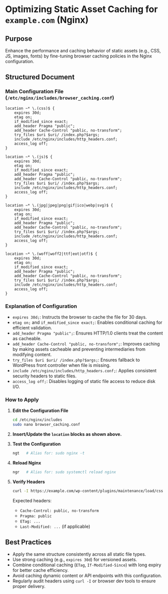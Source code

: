 # Optimizing Static Asset Caching for `example.com` (Nginx)

## Purpose

Enhance the performance and caching behavior of static assets (e.g., CSS, JS, images, fonts) by fine-tuning browser caching policies in the Nginx configuration.

## Structured Document

### Main Configuration File (`/etc/nginx/includes/browser_caching.conf`)

```nginx
location ~* \.(css)$ {
    expires 30d;
    etag on;
    if_modified_since exact;
    add_header Pragma "public";
    add_header Cache-Control "public, no-transform";
    try_files $uri $uri/ /index.php?$args;
    include /etc/nginx/includes/http_headers.conf;
    access_log off;
}

location ~* \.(js)$ {
    expires 30d;
    etag on;
    if_modified_since exact;
    add_header Pragma "public";
    add_header Cache-Control "public, no-transform";
    try_files $uri $uri/ /index.php?$args;
    include /etc/nginx/includes/http_headers.conf;
    access_log off;
}

location ~* \.(jpg|jpeg|png|gif|ico|webp|svg)$ {
    expires 30d;
    etag on;
    if_modified_since exact;
    add_header Pragma "public";
    add_header Cache-Control "public, no-transform";
    try_files $uri $uri/ /index.php?$args;
    include /etc/nginx/includes/http_headers.conf;
    access_log off;
}

location ~* \.(woff|woff2|ttf|eot|otf)$ {
    expires 30d;
    etag on;
    if_modified_since exact;
    add_header Pragma "public";
    add_header Cache-Control "public, no-transform";
    try_files $uri $uri/ /index.php?$args;
    include /etc/nginx/includes/http_headers.conf;
    access_log off;
}
```

### Explanation of Configuration

* `expires 30d;`: Instructs the browser to cache the file for 30 days.
* `etag on;` and `if_modified_since exact;`: Enables conditional caching for efficient validation.
* `add_header Pragma "public";`: Ensures HTTP/1.0 clients treat the content as cacheable.
* `add_header Cache-Control "public, no-transform";`: Improves caching by making assets cacheable and preventing intermediaries from modifying content.
* `try_files $uri $uri/ /index.php?$args;`: Ensures fallback to WordPress front controller when file is missing.
* `include /etc/nginx/includes/http_headers.conf;`: Applies consistent security headers to static files.
* `access_log off;`: Disables logging of static file access to reduce disk I/O.

### How to Apply

1. **Edit the Configuration File**

   ```bash
   cd /etc/nginx/includes
   sudo nano browser_caching.conf
   ```

2. **Insert/Update the `location` blocks as shown above.**

3. **Test the Configuration**

   ```bash
   ngt   # Alias for: sudo nginx -t
   ```

4. **Reload Nginx**

   ```bash
   ngr   # Alias for: sudo systemctl reload nginx
   ```

5. **Verify Headers**

   ```bash
   curl -I https://example.com/wp-content/plugins/maintenance/load/css/style.css
   ```

   Expected headers:

   * `Cache-Control: public, no-transform`
   * `Pragma: public`
   * `ETag: ...`
   * `Last-Modified: ...` (if applicable)

## Best Practices

* Apply the same structure consistently across all static file types.
* Use strong caching (e.g., `expires 30d`) for versioned assets.
* Combine conditional caching (`ETag`, `If-Modified-Since`) with long expiry for better cache efficiency.
* Avoid caching dynamic content or API endpoints with this configuration.
* Regularly audit headers using `curl -I` or browser dev tools to ensure proper delivery.

